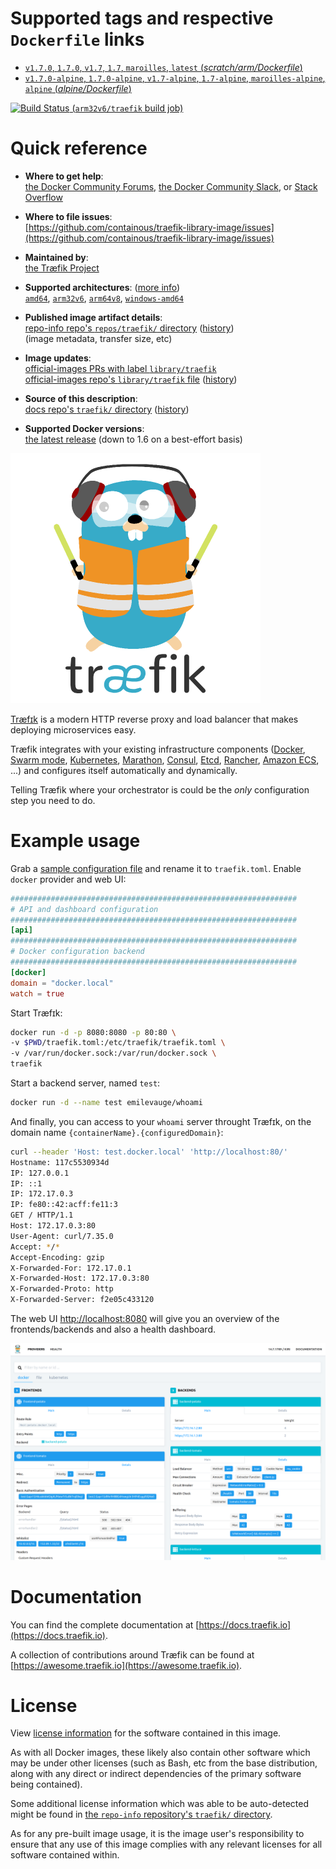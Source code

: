 <!--

********************************************************************************

WARNING:

    DO NOT EDIT "traefik/README.md"

    IT IS AUTO-GENERATED

    (from the other files in "traefik/" combined with a set of templates)

********************************************************************************

-->

# Supported tags and respective `Dockerfile` links

-	[`v1.7.0`, `1.7.0`, `v1.7`, `1.7`, `maroilles`, `latest` (*scratch/arm/Dockerfile*)](https://github.com/containous/traefik-library-image/blob/cd926d586b87791aca0cebe2eb51889b678a84e0/scratch/arm/Dockerfile)
-	[`v1.7.0-alpine`, `1.7.0-alpine`, `v1.7-alpine`, `1.7-alpine`, `maroilles-alpine`, `alpine` (*alpine/Dockerfile*)](https://github.com/containous/traefik-library-image/blob/cd926d586b87791aca0cebe2eb51889b678a84e0/alpine/Dockerfile)

[![Build Status](https://doi-janky.infosiftr.net/job/multiarch/job/arm32v6/job/traefik/badge/icon) (`arm32v6/traefik` build job)](https://doi-janky.infosiftr.net/job/multiarch/job/arm32v6/job/traefik/)

# Quick reference

-	**Where to get help**:  
	[the Docker Community Forums](https://forums.docker.com/), [the Docker Community Slack](https://blog.docker.com/2016/11/introducing-docker-community-directory-docker-community-slack/), or [Stack Overflow](https://stackoverflow.com/search?tab=newest&q=docker)

-	**Where to file issues**:  
	[https://github.com/containous/traefik-library-image/issues](https://github.com/containous/traefik-library-image/issues)

-	**Maintained by**:  
	[the Træfik Project](https://github.com/containous/traefik-library-image)

-	**Supported architectures**: ([more info](https://github.com/docker-library/official-images#architectures-other-than-amd64))  
	[`amd64`](https://hub.docker.com/r/amd64/traefik/), [`arm32v6`](https://hub.docker.com/r/arm32v6/traefik/), [`arm64v8`](https://hub.docker.com/r/arm64v8/traefik/), [`windows-amd64`](https://hub.docker.com/r/winamd64/traefik/)

-	**Published image artifact details**:  
	[repo-info repo's `repos/traefik/` directory](https://github.com/docker-library/repo-info/blob/master/repos/traefik) ([history](https://github.com/docker-library/repo-info/commits/master/repos/traefik))  
	(image metadata, transfer size, etc)

-	**Image updates**:  
	[official-images PRs with label `library/traefik`](https://github.com/docker-library/official-images/pulls?q=label%3Alibrary%2Ftraefik)  
	[official-images repo's `library/traefik` file](https://github.com/docker-library/official-images/blob/master/library/traefik) ([history](https://github.com/docker-library/official-images/commits/master/library/traefik))

-	**Source of this description**:  
	[docs repo's `traefik/` directory](https://github.com/docker-library/docs/tree/master/traefik) ([history](https://github.com/docker-library/docs/commits/master/traefik))

-	**Supported Docker versions**:  
	[the latest release](https://github.com/docker/docker-ce/releases/latest) (down to 1.6 on a best-effort basis)

![logo](https://raw.githubusercontent.com/docker-library/docs/a6cc2c5f4bc6658168f2a0abbb0307acaefff80e/traefik/logo.png)

[Træfɪk](https://github.com/containous/traefik) is a modern HTTP reverse proxy and load balancer that makes deploying microservices easy.

Træfik integrates with your existing infrastructure components ([Docker](https://www.docker.com/), [Swarm mode](https://docs.docker.com/engine/swarm/), [Kubernetes](https://kubernetes.io), [Marathon](https://mesosphere.github.io/marathon/), [Consul](https://www.consul.io/), [Etcd](https://coreos.com/etcd/), [Rancher](https://rancher.com), [Amazon ECS](https://aws.amazon.com/ecs), ...) and configures itself automatically and dynamically.

Telling Træfik where your orchestrator is could be the *only* configuration step you need to do.

# Example usage

Grab a [sample configuration file](https://raw.githubusercontent.com/containous/traefik/master/traefik.sample.toml) and rename it to `traefik.toml`. Enable `docker` provider and web UI:

```toml
################################################################
# API and dashboard configuration
################################################################
[api]
################################################################
# Docker configuration backend
################################################################
[docker]
domain = "docker.local"
watch = true
```

Start Træfɪk:

```bash
docker run -d -p 8080:8080 -p 80:80 \
-v $PWD/traefik.toml:/etc/traefik/traefik.toml \
-v /var/run/docker.sock:/var/run/docker.sock \
traefik
```

Start a backend server, named `test`:

```bash
docker run -d --name test emilevauge/whoami
```

And finally, you can access to your `whoami` server throught Træfɪk, on the domain name `{containerName}.{configuredDomain}`:

```bash
curl --header 'Host: test.docker.local' 'http://localhost:80/'
Hostname: 117c5530934d
IP: 127.0.0.1
IP: ::1
IP: 172.17.0.3
IP: fe80::42:acff:fe11:3
GET / HTTP/1.1
Host: 172.17.0.3:80
User-Agent: curl/7.35.0
Accept: */*
Accept-Encoding: gzip
X-Forwarded-For: 172.17.0.1
X-Forwarded-Host: 172.17.0.3:80
X-Forwarded-Proto: http
X-Forwarded-Server: f2e05c433120

```

The web UI [http://localhost:8080](http://localhost:8080) will give you an overview of the frontends/backends and also a health dashboard.

![Web UI Providers](https://raw.githubusercontent.com/containous/traefik/master/docs/img/web.frontend.png)

# Documentation

You can find the complete documentation at [https://docs.traefik.io](https://docs.traefik.io).

A collection of contributions around Træfik can be found at [https://awesome.traefik.io](https://awesome.traefik.io).

# License

View [license information](https://github.com/containous/traefik/blob/master/LICENSE.md) for the software contained in this image.

As with all Docker images, these likely also contain other software which may be under other licenses (such as Bash, etc from the base distribution, along with any direct or indirect dependencies of the primary software being contained).

Some additional license information which was able to be auto-detected might be found in [the `repo-info` repository's `traefik/` directory](https://github.com/docker-library/repo-info/tree/master/repos/traefik).

As for any pre-built image usage, it is the image user's responsibility to ensure that any use of this image complies with any relevant licenses for all software contained within.

